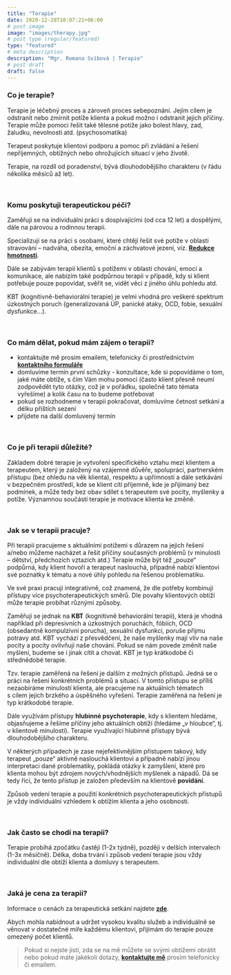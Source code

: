 ```yaml
---
title: "Terapie"
date: 2020-12-28T10:07:21+06:00
# post image
image: "images/therapy.jpg"
# post type (regular/featured)
type: "featured"
# meta description
description: "Mgr. Romana Svíbová | Terapie"
# post draft
draft: false
---
```


### Co je terapie?
Terapie je léčebný proces a zároveň proces sebepoznání. Jejím cílem je odstranit nebo zmírnit potíže klienta a pokud možno i odstranit jejich příčiny. Terapie může pomoci řešit také tělesné potíže jako bolest hlavy, zad, žaludku, nevolnosti atd. (psychosomatika)

Terapeut poskytuje klientovi podporu a pomoc při zvládání a řešení nepříjemných, obtížných nebo ohrožujících situací v jeho životě.

Terapie, na rozdíl od poradenství, bývá dlouhodobějšího charakteru (v řádu několika měsíců až let).

<br>

### Komu poskytuji terapeutickou péči?
Zaměřuji se na individuální práci s dospívajícími (od cca 12 let) a dospělými, dále na párovou a rodinnou terapii.

Specializuji se na práci s osobami, které chtějí řešit své potíže v oblasti stravování – nadváha, obezita, emoční a záchvatové jezení, viz. [**Redukce hmotnosti**](/redukce_hmotnosti).

Dále se zabývám terapií klientů s potížemi v oblasti chování, emocí a komunikace, ale nabízím také podpůrnou terapii v případě, kdy si klient potřebuje pouze popovídat, svěřit se, vidět věci z jiného úhlu pohledu atd.

KBT (kognitivně-behaviorální terapie) je velmi vhodná pro veškeré spektrum úzkostných poruch (generalizovaná ÚP, panické ataky, OCD, fobie, sexuální dysfunkce…).

<br>

### Co mám dělat, pokud mám zájem o terapii?
- kontaktujte mě prosím emailem, telefonicky či prostřednictvím [**kontaktního formuláře**](/contact)
- domluvíme termín první schůzky - konzultace, kde si popovídáme o tom, jaké máte obtíže, s čím Vám mohu pomoci (často klient přesně neumí zodpovědět tyto otázky, což je v pořádku, společně tato témata vyřešíme) a kolik času na to budeme potřebovat
- pokud se rozhodneme v terapii pokračovat, domluvíme četnost setkání a délku příštích sezení
- přijdete na další domluvený termín

<br>

### Co je při terapii důležité?
Základem dobré terapie je vytvoření specifického vztahu mezi klientem a terapeutem, který je založený na vzájemné důvěře, spolupráci, partnerském přístupu (bez ohledu na věk klienta), respektu a upřímnosti a dále setkávání v bezpečném prostředí, kde se klient cítí příjemně, kde je přijímaný bez podmínek, a může tedy bez obav sdílet s terapeutem své pocity, myšlenky a potíže. Významnou součástí terapie je motivace klienta ke změně.

<br>

### Jak se v terapii pracuje?
Při terapii pracujeme s aktuálními potížemi s důrazem na jejich řešení a/nebo můžeme nacházet a řešit příčiny současných problémů (v minulosti – dětství, předchozích vztazích atd.) Terapie může být též „pouze“ podpůrná, kdy klient hovoří a terapeut naslouchá, případně nabízí klientovi své poznatky k tématu a nové úhly pohledu na řešenou problematiku.

Ve své praxi pracuji integrativně, což znamená, že dle potřeby kombinuji přístupy více psychoterapeutických směrů. Dle povahy klientových obtíží může terapie probíhat různými způsoby. 

Zaměřuji se jednak na **KBT** (kognitivně behaviorální terapii), která je vhodná například při depresivních a úzkostných poruchách, fóbiích, OCD (obsedantně kompulzivní porucha), sexuální dysfunkci, poruše přijmu potravy atd. KBT vychází z přesvědčení, že naše myšlenky mají vliv na naše pocity a pocity ovlivňují naše chování. Pokud se nám povede změnit naše myšlení, budeme se i jinak cítit a chovat. KBT je typ krátkodobé či střednědobé terapie.

Tzv. terapie zaměřená na řešení je dalším z možných přístupů. Jedná se o práci na řešení konkrétních problémů a situací. V tomto přístupu se příliš nezaobíráme minulostí klienta, ale pracujeme na aktuálních tématech s cílem jejich brzkého a úspěšného vyřešení. Terapie zaměřená na řešení je typ krátkodobé terapie.

Dále využívám přístupy **hlubinné psychoterapie**, kdy s klientem hledáme, objasňujeme a řešíme příčiny jeho aktuálních obtíží (hledáme „v hloubce“, tj. v klientově minulosti). Terapie využívající hlubinné přístupy bývá dlouhodobějšího charakteru.

V některých případech je zase nejefektivnějším přístupem takový, kdy terapeut „pouze“ aktivně naslouchá klientovi a případně nabízí jinou interpretaci dané problematiky, pokládá otázky k zamyšlení, které pro klienta mohou být zdrojem nových/vhodnějších myšlenek a nápadů. Dá se tedy říci, že tento přístup je založen především na klientově **povídání**.

Způsob vedení terapie a použití konkrétních psychoterapeutických přístupů je vždy individuální vzhledem k obtížím klienta a jeho osobnosti.

<br>

### Jak často se chodí na terapii?
Terapie probíhá zpočátku častěji (1-2x týdně), později v delších intervalech (1-3x měsíčně). Délka, doba trvání i způsob vedení terapie jsou vždy individuální dle obtíží klienta a domluvy s terapeutem.

<br>

### Jaká je cena za terapii?
Informace o cenách za terapeutická setkání najdete [**zde**](/cenik).

Abych mohla nabídnout a udržet vysokou kvalitu služeb a individuálně se věnovat v dostatečné míře každému klientovi, přijímám do terapie pouze omezený počet klientů.


> Pokud si nejste jistí, zda se na mě můžete se svými obtížemi obrátit nebo pokud máte jakékoli dotazy, [**kontaktujte mě**](/contact) prosím telefonicky či emailem.
